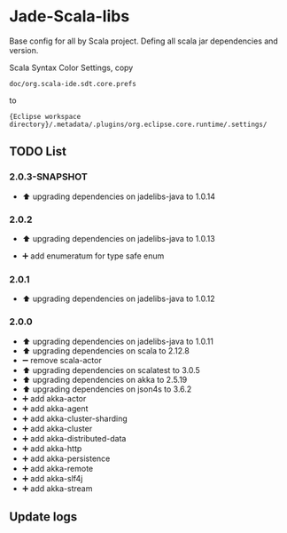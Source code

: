 Jade-Scala-libs
=================

Base config for all by Scala project.
Defing all scala jar dependencies and version.

Scala Syntax Color Settings, copy 

`doc/org.scala-ide.sdt.core.prefs`

to 

`{Eclipse workspace directory}/.metadata/.plugins/org.eclipse.core.runtime/.settings/`

TODO List
-----------------

### 2.0.3-SNAPSHOT

* :arrow_up: upgrading dependencies on jadelibs-java to 1.0.14

### 2.0.2

* :arrow_up: upgrading dependencies on jadelibs-java to 1.0.13

* :heavy_plus_sign: add enumeratum for type safe enum

### 2.0.1

* :arrow_up: upgrading dependencies on jadelibs-java to 1.0.12

### 2.0.0

* :arrow_up: upgrading dependencies on jadelibs-java to 1.0.11
* :arrow_up: upgrading dependencies on scala to 2.12.8
* :heavy_minus_sign:   remove  scala-actor
* :arrow_up: upgrading dependencies on scalatest to 3.0.5
* :arrow_up: upgrading dependencies on akka  to 2.5.19
* :arrow_up: upgrading dependencies on json4s to 3.6.2
* :heavy_plus_sign: add akka-actor
* :heavy_plus_sign: add akka-agent
* :heavy_plus_sign: add akka-cluster-sharding
* :heavy_plus_sign: add akka-cluster
* :heavy_plus_sign: add akka-distributed-data
* :heavy_plus_sign: add akka-http
* :heavy_plus_sign: add akka-persistence
* :heavy_plus_sign: add akka-remote
* :heavy_plus_sign: add akka-slf4j
* :heavy_plus_sign: add akka-stream


Update logs
-----------------

